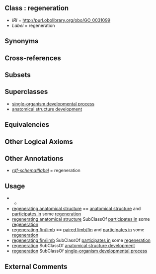 
## Class : regeneration

 * *IRI* = http://purl.obolibrary.org/obo/GO_0031099
 * *Label* = regeneration

## Synonyms


## Cross-references


## Subsets


## Superclasses

 * [single-organism developmental process](../../GO/67/GO_0044767.md)
 * [anatomical structure development](../../GO/56/GO_0048856.md)

## Equivalencies


## Other Logical Axioms


## Other Annotations

 * *[rdf-schema#label](../../el/rdf-schema#label.md)* = regeneration

## Usage

 * -
 * [regenerating anatomical structure](../../UBERON/67/UBERON_0007567.md) == [anatomical structure](../../UBERON/61/UBERON_0000061.md) and [participates in](../../BFO/56/BFO_0000056.md) some [regeneration](../../GO/99/GO_0031099.md)
 * [regenerating anatomical structure](../../UBERON/67/UBERON_0007567.md) SubClassOf [participates in](../../BFO/56/BFO_0000056.md) some [regeneration](../../GO/99/GO_0031099.md)
 * [regenerating fin/limb](../../UBERON/69/UBERON_2001269.md) == [paired limb/fin](../../UBERON/08/UBERON_0004708.md) and [participates in](../../BFO/56/BFO_0000056.md) some [regeneration](../../GO/99/GO_0031099.md)
 * [regenerating fin/limb](../../UBERON/69/UBERON_2001269.md) SubClassOf [participates in](../../BFO/56/BFO_0000056.md) some [regeneration](../../GO/99/GO_0031099.md)
 * [regeneration](../../GO/99/GO_0031099.md) SubClassOf [anatomical structure development](../../GO/56/GO_0048856.md)
 * [regeneration](../../GO/99/GO_0031099.md) SubClassOf [single-organism developmental process](../../GO/67/GO_0044767.md)

## External Comments

